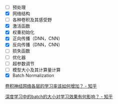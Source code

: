

- [ ] 预处理
- [x] 网络结构
- [ ] 各种卷积及其感受野
- [x] 激活函数
- [x] 权重初始化
- [x] 正向传播（DNN，CNN）
- [x] 反向传播（DNN，CNN）
- [ ] 损失函数
- [ ] 优化器
- [ ] 超参数调节
- [ ] 模型大小及其计算量计算
- [x] Batch Normalization

[卷积神经网络各层的学习率该如何增加？ - 知乎](https://www.zhihu.com/question/291795859)

[深度学习中的batch的大小对学习效果有何影响？ - 知乎](https://www.zhihu.com/question/32673260?sort=created)







